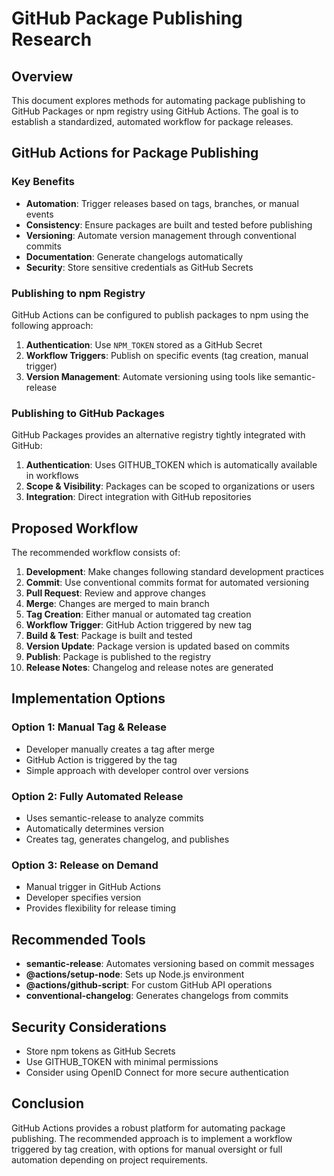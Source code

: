 # GitHub Package Publishing Research

## Overview

This document explores methods for automating package publishing to GitHub Packages or npm registry using GitHub Actions. The goal is to establish a standardized, automated workflow for package releases.

## GitHub Actions for Package Publishing

### Key Benefits

- **Automation**: Trigger releases based on tags, branches, or manual events
- **Consistency**: Ensure packages are built and tested before publishing
- **Versioning**: Automate version management through conventional commits
- **Documentation**: Generate changelogs automatically
- **Security**: Store sensitive credentials as GitHub Secrets

### Publishing to npm Registry

GitHub Actions can be configured to publish packages to npm using the following approach:

1. **Authentication**: Use `NPM_TOKEN` stored as a GitHub Secret
2. **Workflow Triggers**: Publish on specific events (tag creation, manual trigger)
3. **Version Management**: Automate versioning using tools like semantic-release

### Publishing to GitHub Packages

GitHub Packages provides an alternative registry tightly integrated with GitHub:

1. **Authentication**: Uses GITHUB_TOKEN which is automatically available in workflows
2. **Scope & Visibility**: Packages can be scoped to organizations or users
3. **Integration**: Direct integration with GitHub repositories

## Proposed Workflow

The recommended workflow consists of:

1. **Development**: Make changes following standard development practices
2. **Commit**: Use conventional commits format for automated versioning
3. **Pull Request**: Review and approve changes
4. **Merge**: Changes are merged to main branch
5. **Tag Creation**: Either manual or automated tag creation
6. **Workflow Trigger**: GitHub Action triggered by new tag
7. **Build & Test**: Package is built and tested
8. **Version Update**: Package version is updated based on commits
9. **Publish**: Package is published to the registry
10. **Release Notes**: Changelog and release notes are generated

## Implementation Options

### Option 1: Manual Tag & Release

- Developer manually creates a tag after merge
- GitHub Action is triggered by the tag
- Simple approach with developer control over versions

### Option 2: Fully Automated Release

- Uses semantic-release to analyze commits
- Automatically determines version
- Creates tag, generates changelog, and publishes

### Option 3: Release on Demand

- Manual trigger in GitHub Actions
- Developer specifies version
- Provides flexibility for release timing

## Recommended Tools

- **semantic-release**: Automates versioning based on commit messages
- **@actions/setup-node**: Sets up Node.js environment
- **@actions/github-script**: For custom GitHub API operations
- **conventional-changelog**: Generates changelogs from commits

## Security Considerations

- Store npm tokens as GitHub Secrets
- Use GITHUB_TOKEN with minimal permissions
- Consider using OpenID Connect for more secure authentication

## Conclusion

GitHub Actions provides a robust platform for automating package publishing. The recommended approach is to implement a workflow triggered by tag creation, with options for manual oversight or full automation depending on project requirements.
